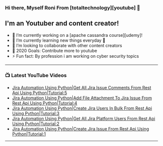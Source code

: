### Hi there, Myself Roni From [totaltechnology][youtube] 👋

## I'm an Youtuber and content creator!
- 🔭 I’m currently working on a [apache cassandra course][udemy]!
- 🌱 I’m currently learning new things everyday 🤣
- 👯 I’m looking to collaborate with other content creators
- 🥅 2020 Goals: Contribute more to youtube
- ⚡ Fun fact: By profession i am working on cyber security topics



---

### 📺 Latest YouTube Videos
<!-- YOUTUBE:START -->
- [Jira Automation Using Python|Get All Jira Issue Comments From Rest Api Using Python|Tutorial:5](https://www.youtube.com/watch?v=7LibeT9Kx28)
- [Jira Automation Using Python|Add File Attachment To Jira Issue From Rest Api Using Python|Tutorial:4](https://www.youtube.com/watch?v=viQo9Dj_uX8)
- [Jira Automation Using Python|Create Jira Users In Bulk  From Rest Api Using Python|Tutorial:3](https://www.youtube.com/watch?v=Zb3Y6_tAUPE)
- [Jira Automation Using Python|Get All Jira Platform Users From Rest Api Using Python|Tutorial:2](https://www.youtube.com/watch?v=3POeV_RcKuw)
- [Jira Automation Using Python|Create Jira Issue From Rest Api Using Python|Tutorial:1](https://www.youtube.com/watch?v=oPbr8eLC4dE)
<!-- YOUTUBE:END -->

---


